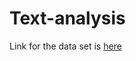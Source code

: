 # Text-analysis
Link for the data set is [here](https://archive.ics.uci.edu/ml/datasets/Health+News+in+Twitter)
